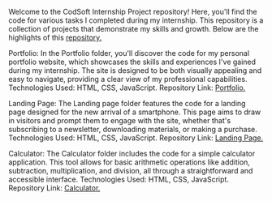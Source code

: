 Welcome to the CodSoft Internship Project repository! Here, you'll find the code for various tasks I completed during my internship. This repository is a collection of projects that demonstrate my skills and growth. Below are the highlights of this [repository.](https://github.com/bharani951/CODSOFT-internship.git)

Portfolio: In the Portfolio folder, you'll discover the code for my personal portfolio website, which showcases the skills and experiences I've gained during my internship. The site is designed to be both visually appealing and easy to navigate, providing a clear view of my professional capabilities. Technologies Used: HTML, CSS, JavaScript. Repository Link: [Portfolio.](https://bharani951.github.io/CODSOFT-internship/portfolio/index.html)

Landing Page: The Landing page folder features the code for a landing page designed for the new arrival of a smartphone. This page aims to draw in visitors and prompt them to engage with the site, whether that's subscribing to a newsletter, downloading materials, or making a purchase. Technologies Used: HTML, CSS, JavaScript. Repository Link: [Landing Page.](https://Bharani951.github.io/CODSOFT-internship/Landing_page/index.html)

Calculator: The Calculator folder includes the code for a simple calculator application. This tool allows for basic arithmetic operations like addition, subtraction, multiplication, and division, all through a straightforward and accessible interface. Technologies Used: HTML, CSS, JavaScript. Repository Link: [Calculator.](https://Bharani951.github.io/CODSOFT-internship/Calculator/index.html)
